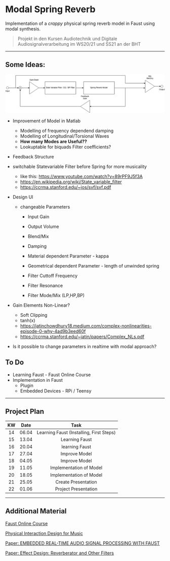 # Modal Spring Reverb

Implementation of a *crappy* physical spring reverb model in Faust using modal synthesis.

>Projekt in den Kursen Audiotechnik und Digitale Audiosignalverarbeitung im WS20/21 und SS21 an der BHT

---

## Some Ideas:

![Blockdiagram](https://raw.githubusercontent.com/monodon-monoceros/modal_spring_reverb/main/SpringReverb_blockdiagram.png)


* Improvement of Model in Matlab
   * Modelling of frequency dependend damping
   * Modelling of Longitudinal/Torsional Waves
   * **How many Modes are Useful??**
   * Lookuptable for biquads Filter coefficients?
* Feedback Structure
* switchable Statevariable Filter before Spring for more musicality
  * like this: https://www.youtube.com/watch?v=89rPF9J5f3A    
  * https://en.wikipedia.org/wiki/State_variable_filter
  * https://ccrma.stanford.edu/~jos/svf/svf.pdf
* Design UI
  * changeable Parameters
    * Input Gain
    * Output Volume
    * Blend/Mix
    
    * Damping
    * Material dependent Parameter - kappa
    * Geometrical dependent Parameter - length of unwinded spring

    * Filter Cuttoff Frequency
    * Filter Resonance
    * Filter Mode/Mix (LP,HP,BP)   


* Gain Elements Non-Linear?
  * Soft Clipping
  * tanh(x)
  * https://jatinchowdhury18.medium.com/complex-nonlinearities-episode-0-why-4ad9b3eed60f
  * https://ccrma.stanford.edu/~jatin/papers/Complex_NLs.pdf
    
* Is it possible to change parameters in realtime with modal approach?   


## To Do

* Learning Faust - Faust Online Course
* Implementation in Faust
   * Plugin
   * Embedded Devices - RPi / Teensy

---
## Project Plan

| KW | Date   | Task                                              |
|:-: | :-:	  | :-:	                                              |
| 14 | 06.04 	| Learning Faust (Installing, First Steps) 	        |
| 15 | 13.04  | Learning Faust 	                                  |
| 16 | 20.04  | learning Faust 	                                  |
| 17 | 27.04  | Improve Model  	                                  |
| 18 | 04.05  | Improve Model  	                                  |
| 19 | 11.05  | Implementation of Model                           |
| 20 | 18.05  | Implementation of Model                           |   
| 21 | 25.05  | Create Presentation                               |
| 22 | 01.06  | Project Presentation                              |

---
## Additional Material

[Faust Online Course](https://ccrma.stanford.edu/~rmichon/faustWorkshops/course2015/)

[Physical Interaction Design for Music](https://ccrma.stanford.edu/courses/250a/)

[Paper: EMBEDDED REAL-TIME AUDIO SIGNAL PROCESSING WITH FAUST](https://ifc20.sciencesconf.org/321070/document)

[Paper: Effect Design: Reverberator and Other Filters](https://ccrma.stanford.edu/~dattorro/EffectDesignPart1.pdf)
